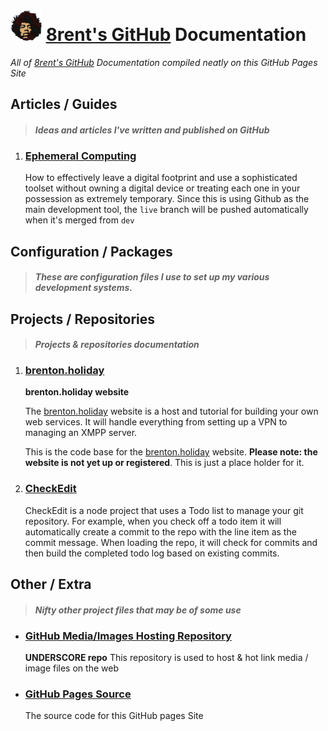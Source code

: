 
# ![8rentS Logo](https://raw.githubusercontent.com/8rents/_/i/jimi.png) [8rent's GitHub](https://github.com/8rentS) Documentation

 *All of [8rent's GitHub](https://github.com/8rentS) Documentation compiled neatly on this GitHub Pages Site*

## Articles / Guides

> #### *Ideas and articles I've written and published on GitHub*

1. ### [Ephemeral Computing](#)
   How to effectively leave a digital footprint and use a sophisticated toolset without owning a digital device or treating each one in your possession as extremely temporary. Since this is using Github as the main development tool, the `live` branch will be pushed automatically when it's merged from `dev` 

## Configuration / Packages

> #### *These are configuration files I use to set up my various development systems.*
    
## Projects / Repositories

> #### *Projects & repositories documentation*
1. ### [brenton.holiday](brenton.holiday/)
    __brenton.holiday website__    
    
    The [brenton.holiday](#) website is a host and tutorial for building your own web services. It will handle everything from setting up a VPN to managing an XMPP server.   
    
    This is the code base for the [brenton.holiday](#) website. __Please note: the website is not yet up or registered__. This is just a place holder for it. 
2. ### [CheckEdit](checkedit/)
     CheckEdit is a node project that uses a Todo list to manage your git repository. For example, when you check off a todo item it will automatically create a commit to the repo with the line item as the commit message. When loading the repo, it will check for commits and then build the completed todo log based on existing commits. 

## Other / Extra

> #### *Nifty other project files that may be of some use*

- ### [GitHub Media/Images Hosting Repository](/_)
    **UNDERSCORE repo**
    This repository is used to host & hot link media / image files on the web

- ### [GitHub Pages Source](https://8rents.github.io/8rentS.github.io)
    The source code for this GitHub pages Site

